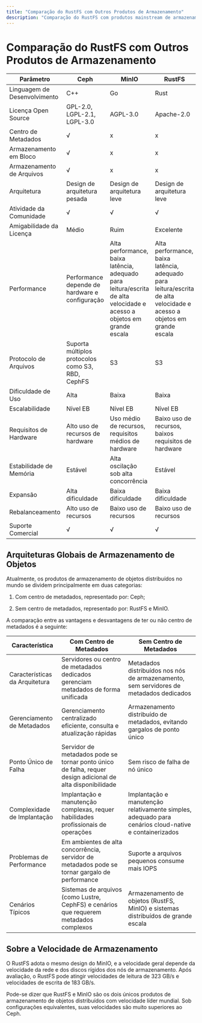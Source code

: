 ```yaml
---
title: "Comparação do RustFS com Outros Produtos de Armazenamento"
description: "Comparação do RustFS com produtos mainstream de armazenamento de objetos"
---
```


# Comparação do RustFS com Outros Produtos de Armazenamento

| Parâmetro | Ceph | MinIO | RustFS |
| - | - | - | - |
| Linguagem de Desenvolvimento | C++ | Go | Rust |
| Licença Open Source | GPL-2.0, LGPL-2.1, LGPL-3.0 | AGPL-3.0 | Apache-2.0 |
| Centro de Metadados | √ | x | x |
| Armazenamento em Bloco | √ | x | x |
| Armazenamento de Arquivos | √ | x | x |
| Arquitetura | Design de arquitetura pesada | Design de arquitetura leve | Design de arquitetura leve |
| Atividade da Comunidade | √ | √ | √ |
| Amigabilidade da Licença | Médio | Ruim | Excelente |
| Performance | Performance depende de hardware e configuração | Alta performance, baixa latência, adequado para leitura/escrita de alta velocidade e acesso a objetos em grande escala | Alta performance, baixa latência, adequado para leitura/escrita de alta velocidade e acesso a objetos em grande escala |
| Protocolo de Arquivos | Suporta múltiplos protocolos como S3, RBD, CephFS | S3 | S3 |
| Dificuldade de Uso | Alta | Baixa | Baixa |
| Escalabilidade | Nível EB | Nível EB | Nível EB |
| Requisitos de Hardware | Alto uso de recursos de hardware | Uso médio de recursos, requisitos médios de hardware | Baixo uso de recursos, baixos requisitos de hardware |
| Estabilidade de Memória | Estável | Alta oscilação sob alta concorrência | Estável |
| Expansão | Alta dificuldade | Baixa dificuldade | Baixa dificuldade |
| Rebalanceamento | Alto uso de recursos | Baixo uso de recursos | Baixo uso de recursos |
| Suporte Comercial | √ | √ | √ |

## Arquiteturas Globais de Armazenamento de Objetos

Atualmente, os produtos de armazenamento de objetos distribuídos no mundo se dividem principalmente em duas categorias:

1. Com centro de metadados, representado por: Ceph;

2. Sem centro de metadados, representado por: RustFS e MinIO.

A comparação entre as vantagens e desvantagens de ter ou não centro de metadados é a seguinte:

| Característica | Com Centro de Metadados | Sem Centro de Metadados |
| - | - | - |
| Características da Arquitetura | Servidores ou centro de metadados dedicados gerenciam metadados de forma unificada | Metadados distribuídos nos nós de armazenamento, sem servidores de metadados dedicados |
| Gerenciamento de Metadados | Gerenciamento centralizado eficiente, consulta e atualização rápidas | Armazenamento distribuído de metadados, evitando gargalos de ponto único |
| Ponto Único de Falha | Servidor de metadados pode se tornar ponto único de falha, requer design adicional de alta disponibilidade | Sem risco de falha de nó único |
| Complexidade de Implantação | Implantação e manutenção complexas, requer habilidades profissionais de operações | Implantação e manutenção relativamente simples, adequado para cenários cloud-native e containerizados |
| Problemas de Performance | Em ambientes de alta concorrência, servidor de metadados pode se tornar gargalo de performance | Suporte a arquivos pequenos consume mais IOPS |
| Cenários Típicos | Sistemas de arquivos (como Lustre, CephFS) e cenários que requerem metadados complexos | Armazenamento de objetos (RustFS, MinIO) e sistemas distribuídos de grande escala |

## Sobre a Velocidade de Armazenamento

O RustFS adota o mesmo design do MinIO, e a velocidade geral depende da velocidade da rede e dos discos rígidos dos nós de armazenamento. Após avaliação, o RustFS pode atingir velocidades de leitura de 323 GB/s e velocidades de escrita de 183 GB/s.

Pode-se dizer que RustFS e MinIO são os dois únicos produtos de armazenamento de objetos distribuídos com velocidade líder mundial. Sob configurações equivalentes, suas velocidades são muito superiores ao Ceph.
